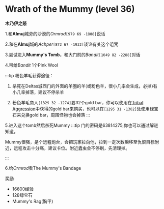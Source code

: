 # Wrath of the Mummy (level 36)
**木乃伊之怒**

1.和**Almuj**城旁的沙漠的*Ormrod*`[979 69 -1808]`说话

2.和在**Almuj**城的*Achper*`[872 67 -1932]`谈论有关这个诅咒

3.尝试进入**Mummy's Tomb**，和大门前的*Bandit*`[1049 82 -2288]`对话

4.带给*Bandit* 1个Pink Wool

:::tip
粉色羊毛获得途径：

1. 杀死在Deltas城西门的外面的羊圈的羊(或粉色羊，很小几率会生成，必掉)有小几率掉落，建议不停杀羊

2. 粉色羊毛商人`[1329 32 -1274]`要32个gold bar，你可以使用在[Tribal Aggression](/WynncraftCNguide/quests/lvl31-40/level%2035%20-%20Tribal%20Aggression.html)中获得的gold bar来购买，也可以在`[1295 31 -1302]`处使用绿宝石来兑换gold bar，周围怪物也会掉落
:::

5.进入这个tomb然后杀死Mummy
:::tip
门的密码是63814275,你也可以通过解谜知道。

Mummy很强，是个远程炮台，会把玩家拉向他，拉到一定次数瞬移至仇恨目标附近，远程攻击十分痛，建议卡位。附近蠹虫会不停刷，先清理掉。

:::

6.给*Ormrod*看The Mummy's Bandage

奖励
+ 16600经验
+ 128绿宝石
+ Mummy's Rag(胸甲)
